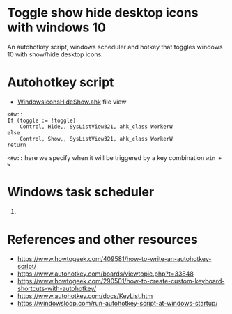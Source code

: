 # Toggle show hide desktop icons with windows 10
An autohotkey script, windows scheduler and hotkey that toggles windows 10 with show/hide desktop icons.

# Autohotkey script
- [WindowsIconsHideShow.ahk](../main/WindowsIconsHideShow.ahk) file view
```
<#w:: 
If (toggle := !toggle)
	Control, Hide,, SysListView321, ahk_class WorkerW
else
	Control, Show,, SysListView321, ahk_class WorkerW
return
```
`<#w::` here we specify when it will be triggered by a key combination `win + w`

# Windows task scheduler

1.


# References and other resources
- https://www.howtogeek.com/409581/how-to-write-an-autohotkey-script/
- https://www.autohotkey.com/boards/viewtopic.php?t=33848
- https://www.howtogeek.com/290501/how-to-create-custom-keyboard-shortcuts-with-autohotkey/
- https://www.autohotkey.com/docs/KeyList.htm
- https://windowsloop.com/run-autohotkey-script-at-windows-startup/
